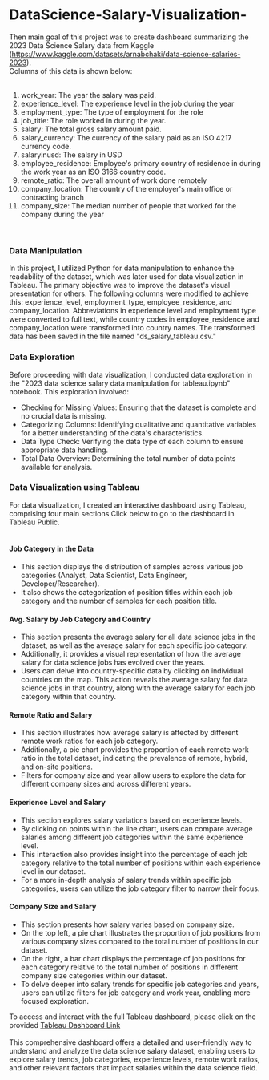 # DataScience-Salary-Visualization-

Then main goal of this project was to create dashboard summarizing the 2023 Data Science Salary data from Kaggle (https://www.kaggle.com/datasets/arnabchaki/data-science-salaries-2023).<br />
Columns of this data is shown below: <br />
<br />
1. work_year: The year the salary was paid.<br />
2. experience_level: The experience level in the job during the year<br />
3. employment_type: The type of employment for the role<br />
4. job_title: The role worked in during the year.<br />
5. salary: The total gross salary amount paid.<br />
6. salary_currency: The currency of the salary paid as an ISO 4217 currency code.<br />
7. salaryinusd: The salary in USD<br />
8. employee_residence: Employee's primary country of residence in during the work year as an ISO 3166 country code.<br />
9. remote_ratio: The overall amount of work done remotely<br />
10. company_location: The country of the employer's main office or contracting branch<br />
11. company_size: The median number of people that worked for the company during the year<br />
<br />

### Data Manipulation 
In this project, I utilized Python for data manipulation to enhance the readability of the dataset, which was later used for data visualization in Tableau. The primary objective was to improve the dataset's visual presentation for others. The following columns were modified to achieve this: experience_level, employment_type, employee_residence, and company_location. Abbreviations in experience level and employment type were converted to full text, while country codes in employee_residence and company_location were transformed into country names. The transformed data has been saved in the file named "ds_salary_tableau.csv." 

### Data Exploration
Before proceeding with data visualization, I conducted data exploration in the "2023 data science salary data manipulation for tableau.ipynb" notebook. This exploration involved:<br />
- Checking for Missing Values: Ensuring that the dataset is complete and no crucial data is missing.<br />
- Categorizing Columns: Identifying qualitative and quantitative variables for a better understanding of the data's characteristics.<br />
- Data Type Check: Verifying the data type of each column to ensure appropriate data handling.<br />
- Total Data Overview: Determining the total number of data points available for analysis.<br />

### Data Visualization using Tableau
For data visualization, I created an interactive dashboard using Tableau, comprising four main sections Click below to go to the dashboard in Tableau Public. <br />
<br />
#### Job Category in the Data
- This section displays the distribution of samples across various job categories (Analyst, Data Scientist, Data Engineer, Developer/Researcher).<br />
- It also shows the categorization of position titles within each job category and the number of samples for each position title.<br />
#### Avg. Salary by Job Category and Country
- This section presents the average salary for all data science jobs in the dataset, as well as the average salary for each specific job category.<br />
- Additionally, it provides a visual representation of how the average salary for data science jobs has evolved over the years.<br />
- Users can delve into country-specific data by clicking on individual countries on the map. This action reveals the average salary for data science jobs in that country, along with the average salary for each job category within that country.<br />
#### Remote Ratio and Salary
- This section illustrates how average salary is affected by different remote work ratios for each job category.<br />
- Additionally, a pie chart provides the proportion of each remote work ratio in the total dataset, indicating the prevalence of remote, hybrid, and on-site positions.<br />
- Filters for company size and year allow users to explore the data for different company sizes and across different years.<br />
#### Experience Level and Salary
- This section explores salary variations based on experience levels.<br />
- By clicking on points within the line chart, users can compare average salaries among different job categories within the same experience level.<br />
- This interaction also provides insight into the percentage of each job category relative to the total number of positions within each experience level in our dataset.<br />
- For a more in-depth analysis of salary trends within specific job categories, users can utilize the job category filter to narrow their focus.<br />
#### Company Size and Salary
- This section presents how salary varies based on company size.<br />
- On the top left, a pie chart illustrates the proportion of job positions from various company sizes compared to the total number of positions in our dataset.<br />
- On the right, a bar chart displays the percentage of job positions for each category relative to the total number of positions in different company size categories within our dataset.<br />
- To delve deeper into salary trends for specific job categories and years, users can utilize filters for job category and work year, enabling more focused exploration.<br />

To access and interact with the full Tableau dashboard, please click on the provided [Tableau Dashboard Link](https://public.tableau.com/views/DataSciencJobsSalarySummary/DataScienceJobsSalarySummary?:language=en-US&publish=yes&:display_count=n&:origin=viz_share_link) <br />
<br />
This comprehensive dashboard offers a detailed and user-friendly way to understand and analyze the data science salary dataset, enabling users to explore salary trends, job categories, experience levels, remote work ratios, and other relevant factors that impact salaries within the data science field.
